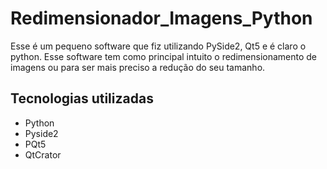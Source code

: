 # Redimensionador_Imagens_Python
  Esse é um pequeno software que fiz utilizando PySide2, Qt5 e é claro o python. 
  Esse software tem como principal intuito o redimensionamento de imagens ou para ser mais preciso a redução do seu tamanho.
## Tecnologias utilizadas
* Python
* Pyside2
* PQt5
* QtCrator
